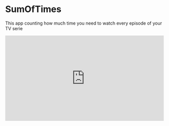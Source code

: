 # SumOfTimes
This app counting how much time you need to watch every episode of your TV serie

<div style='position:relative;padding-bottom:54%'><iframe src='https://gfycat.com/ifr/DisastrousCornyHerculesbeetle' frameborder='0' scrolling='no' width='100%' height='100%' style='position:absolute;top:0;left:0' allowfullscreen></iframe></div>
